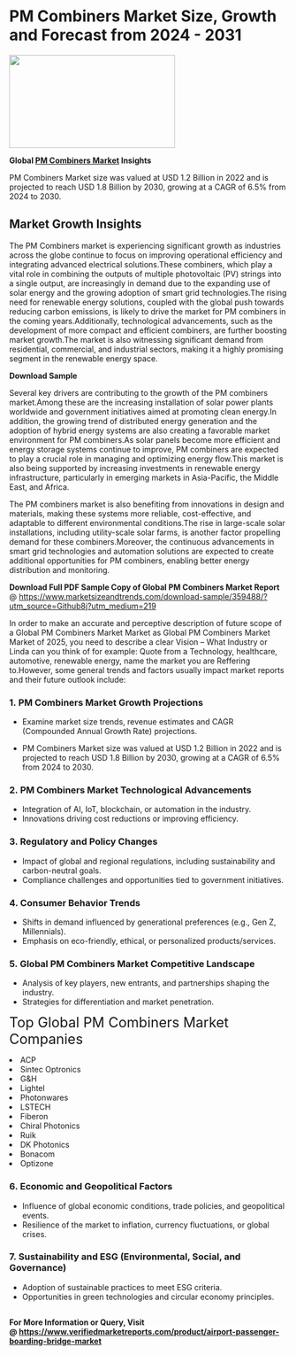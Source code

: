 <H1>PM Combiners Market Size, Growth and Forecast from 2024 - 2031</H1><img class="aligncenter size-medium wp-image-584254" src="https://thirdeyenews.in/wp-content/uploads/2024/09/Global-Market-Research-300x168.jpeg" alt="" width="300" height="168" /><p><strong>Global&nbsp;<a href="https://www.marketsizeandtrends.com/download-sample/359488/?utm_source=Github8j?utm_medium=219">PM Combiners Market</a> Insights</strong></p><p>PM Combiners Market size was valued at USD 1.2 Billion in 2022 and is projected to reach USD 1.8 Billion by 2030, growing at a CAGR of 6.5% from 2024 to 2030.</p><p><h2>Market Growth Insights</h2> <p>The PM Combiners market is experiencing significant growth as industries across the globe continue to focus on improving operational efficiency and integrating advanced electrical solutions.These combiners, which play a vital role in combining the outputs of multiple photovoltaic (PV) strings into a single output, are increasingly in demand due to the expanding use of solar energy and the growing adoption of smart grid technologies.The rising need for renewable energy solutions, coupled with the global push towards reducing carbon emissions, is likely to drive the market for PM combiners in the coming years.Additionally, technological advancements, such as the development of more compact and efficient combiners, are further boosting market growth.The market is also witnessing significant demand from residential, commercial, and industrial sectors, making it a highly promising segment in the renewable energy space.</p> <p><strong>Download Sample</strong></p> <p>Several key drivers are contributing to the growth of the PM combiners market.Among these are the increasing installation of solar power plants worldwide and government initiatives aimed at promoting clean energy.In addition, the growing trend of distributed energy generation and the adoption of hybrid energy systems are also creating a favorable market environment for PM combiners.As solar panels become more efficient and energy storage systems continue to improve, PM combiners are expected to play a crucial role in managing and optimizing energy flow.This market is also being supported by increasing investments in renewable energy infrastructure, particularly in emerging markets in Asia-Pacific, the Middle East, and Africa.</p> <p>The PM combiners market is also benefiting from innovations in design and materials, making these systems more reliable, cost-effective, and adaptable to different environmental conditions.The rise in large-scale solar installations, including utility-scale solar farms, is another factor propelling demand for these combiners.Moreover, the continuous advancements in smart grid technologies and automation solutions are expected to create additional opportunities for PM combiners, enabling better energy distribution and monitoring.</p> <p><span class=""><strong>Download Full PDF Sample Copy of Global PM Combiners Market Report</strong> @ <a href="https://www.marketsizeandtrends.com/download-sample/359488/?utm_source=Github8j?utm_medium=219" target="_blank">https://www.marketsizeandtrends.com/download-sample/359488/?utm_source=Github8j?utm_medium=219</a></span></p><p>In order to make an accurate and perceptive description of future scope of a Global&nbsp;PM Combiners Market Market as Global&nbsp;PM Combiners Market Market of 2025, you need to describe a clear Vision &ndash; What Industry or Linda can you think of for example: Quote from a Technology, healthcare, automotive, renewable energy, name the market you are Reffering to.However, some general trends and factors usually impact market reports and their future outlook include:</p><h3>1.&nbsp;<strong>PM Combiners Market Growth Projections</strong></h3><ul><li>Examine market size trends, revenue estimates and CAGR (Compounded Annual Growth Rate) projections.</li><li><p>PM Combiners Market size was valued at USD 1.2 Billion in 2022 and is projected to reach USD 1.8 Billion by 2030, growing at a CAGR of 6.5% from 2024 to 2030.</p></li></ul><h3>2.&nbsp;<strong>PM Combiners Market Technological Advancements</strong></h3><ul><li>Integration of AI, IoT, blockchain, or automation in the industry.</li><li>Innovations driving cost reductions or improving efficiency.</li></ul><h3>3.&nbsp;<strong>Regulatory and Policy Changes</strong></h3><ul><li>Impact of global and regional regulations, including sustainability and carbon-neutral goals.</li><li>Compliance challenges and opportunities tied to government initiatives.</li></ul><h3>4.&nbsp;<strong>Consumer Behavior Trends</strong></h3><ul><li>Shifts in demand influenced by generational preferences (e.g., Gen Z, Millennials).</li><li>Emphasis on eco-friendly, ethical, or personalized products/services.</li></ul><h3>5.&nbsp;<strong>Global PM Combiners Market Competitive Landscape</strong></h3><ul><li>Analysis of key players, new entrants, and partnerships shaping the industry.</li><li>Strategies for differentiation and market penetration.</li></ul><p data-pm-slice="1 1 []"><span style="color: inherit; font-family: inherit; font-size: 25px;">Top Global PM Combiners Market Companies</span></p><div class="" data-test-id=""><p><li>ACP</li><li> Sintec Optronics</li><li> G&H</li><li> Lightel</li><li> Photonwares</li><li> LSTECH</li><li> Fiberon</li><li> Chiral Photonics</li><li> Ruik</li><li> DK Photonics</li><li> Bonacom</li><li> Optizone</li></p></div><h3>6.&nbsp;<strong>Economic and Geopolitical Factors</strong></h3><ul><li>Influence of global economic conditions, trade policies, and geopolitical events.</li><li>Resilience of the market to inflation, currency fluctuations, or global crises.</li></ul><h3>7.&nbsp;<strong>Sustainability and ESG (Environmental, Social, and Governance)</strong></h3><ul><li>Adoption of sustainable practices to meet ESG criteria.</li><li>Opportunities in green technologies and circular economy principles.</li></ul><h2><strong style="font-size: 14px;">For More Information or Query, Visit @&nbsp;</strong><a style="background-color: #ffffff; font-size: 14px;" href="https://www.marketsizeandtrends.com/report/pm-combiners-market/" target="_blank">https://www.verifiedmarketreports.com/product/airport-passenger-boarding-bridge-market</a></h2>